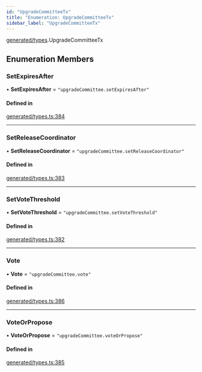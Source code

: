 ```yaml
---
id: "UpgradeCommitteeTx"
title: "Enumeration: UpgradeCommitteeTx"
sidebar_label: "UpgradeCommitteeTx"
---
```


[generated/types](../../../../modules/Generated/Types/Types.md).UpgradeCommitteeTx

## Enumeration Members

### SetExpiresAfter

• **SetExpiresAfter** = ``"upgradeCommittee.setExpiresAfter"``

#### Defined in

[generated/types.ts:384](https://github.com/PolymeshAssociation/polymesh-sdk/blob/8a9158669/src/generated/types.ts#L384)

___

### SetReleaseCoordinator

• **SetReleaseCoordinator** = ``"upgradeCommittee.setReleaseCoordinator"``

#### Defined in

[generated/types.ts:383](https://github.com/PolymeshAssociation/polymesh-sdk/blob/8a9158669/src/generated/types.ts#L383)

___

### SetVoteThreshold

• **SetVoteThreshold** = ``"upgradeCommittee.setVoteThreshold"``

#### Defined in

[generated/types.ts:382](https://github.com/PolymeshAssociation/polymesh-sdk/blob/8a9158669/src/generated/types.ts#L382)

___

### Vote

• **Vote** = ``"upgradeCommittee.vote"``

#### Defined in

[generated/types.ts:386](https://github.com/PolymeshAssociation/polymesh-sdk/blob/8a9158669/src/generated/types.ts#L386)

___

### VoteOrPropose

• **VoteOrPropose** = ``"upgradeCommittee.voteOrPropose"``

#### Defined in

[generated/types.ts:385](https://github.com/PolymeshAssociation/polymesh-sdk/blob/8a9158669/src/generated/types.ts#L385)
